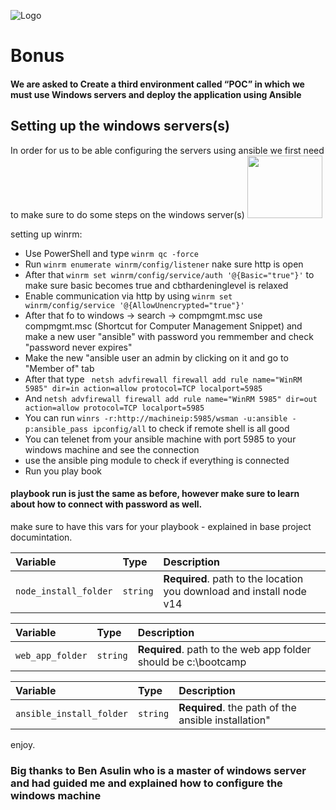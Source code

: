 
![Logo](https://static.wikia.nocookie.net/windows/images/a/a1/Windows_rgb_Blue_D.png)

# Bonus

#### We are asked to Create a third environment called “POC” in which we must use Windows servers and deploy the application using Ansible


## Setting up the windows servers(s)

In order for us to be able configuring the servers using ansible we first need to make sure to do some steps on the windows server(s)
<img src="https://avatars.githubusercontent.com/u/10924345?v=4" width="120" height="100" />

setting up winrm:
- Use PowerShell and type ```winrm qc -force```
- Run ```winrm enumerate winrm/config/listener``` nake sure http is open
- After that ```winrm set winrm/config/service/auth '@{Basic="true"}'``` to make sure basic becomes true and cbthardeninglevel is relaxed
- Enable communication via http by using ``` winrm set winrm/config/service '@{AllowUnencrypted="true"}' ```
- After that fo to windows -> search -> compmgmt.msc use compmgmt.msc (Shortcut for Computer Management Snippet) and make a new user "ansible" with password you remmember and check "password never expires"
- Make the new "ansible user an admin by clicking on it and go to "Member of" tab
- After that type ``` netsh advfirewall firewall add rule name="WinRM 5985" dir=in action=allow protocol=TCP localport=5985```
- And ```netsh advfirewall firewall add rule name="WinRM 5985" dir=out action=allow protocol=TCP localport=5985```
- You can run ```winrs -r:http://machineip:5985/wsman -u:ansible -p:ansible_pass ipconfig/all``` to check if remote shell is all good
- You can telenet from your ansible machine with port 5985 to your windows machine and see the connection
- use the ansible ping module to check if everything is connected
- Run you play book

#### playbook run is just the same as before, however make sure to learn about how to connect with password as well.

make sure to have this vars for your playbook - explained in base project documintation.



| Variable | Type     | Description                |
| :-------- | :------- | :------------------------- |
| `node_install_folder` | `string` | **Required**. path to the location you download and install node v14 |


| Variable  | Type     | Description                       |
| :-------- | :------- | :-------------------------------- |
| `web_app_folder`      | `string` | **Required**. path to the web app folder should be c:\bootcamp |


|  Variable  | Type     | Description                       |
| :-------- | :------- | :-------------------------------- |
| `ansible_install_folder`      | `string` | **Required**. the path of the ansible installation" |

enjoy.

### Big thanks to Ben Asulin who is a master of windows server and had guided me and explained how to configure the windows machine
